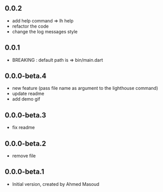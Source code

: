 ## 0.0.2

- add help command => lh help
- refactor the code
- change the log messages style

## 0.0.1

- BREAKING : default path is => bin/main.dart

## 0.0.0-beta.4

- new feature (pass file name as argument to the lighthouse command)
- update readme
- add demo gif

## 0.0.0-beta.3

- fix readme

## 0.0.0-beta.2

- remove file

## 0.0.0-beta.1

- Initial version, created by Ahmed Masoud
